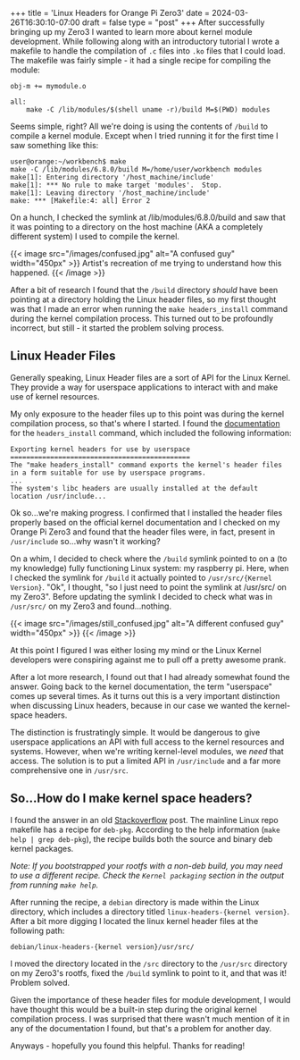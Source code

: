 +++
title = 'Linux Headers for Orange Pi Zero3'
date = 2024-03-26T16:30:10-07:00
draft = false
type = "post"
+++
After successfully bringing up my Zero3 I wanted to learn more about kernel module development. While following along with an introductory tutorial I wrote a makefile to handle the compilation of `.c` files into `.ko` files that I could load. The makefile was fairly simple - it had a single recipe for compiling the module:
```
obj-m += mymodule.o

all:
	make -C /lib/modules/$(shell uname -r)/build M=$(PWD) modules
```
Seems simple, right? All we're doing is using the contents of `/build` to compile a kernel module. Except when I tried running it for the first time I saw something like this:
```
user@orange:~/workbench$ make
make -C /lib/modules/6.8.0/build M=/home/user/workbench modules
make[1]: Entering directory '/host_machine/include'
make[1]: *** No rule to make target 'modules'.  Stop.
make[1]: Leaving directory '/host_machine/include'
make: *** [Makefile:4: all] Error 2
```
On a hunch, I checked the symlink at /lib/modules/6.8.0/build and saw that it was pointing to a directory on the host machine (AKA a completely different system) I used to compile the kernel.

{{< image src="/images/confused.jpg"  alt="A confused guy" width="450px" >}}
Artist's recreation of me trying to understand how this happened.
{{< /image >}}

After a bit of research I found that the `/build` directory *should* have been pointing at a directory holding the Linux header files, so my first thought was that I made an error when running the `make headers_install` command during the kernel compilation process. This turned out to be profoundly incorrect, but still - it started the problem solving process.

## Linux Header Files
Generally speaking, Linux Header files are a sort of API for the Linux Kernel. They provide a way for userspace applications to interact with and make use of kernel resources.

My only exposure to the header files up to this point was during the kernel compilation process, so that's where I started. I found the [documentation][1] for the `headers_install` command, which included the following information:
```
Exporting kernel headers for use by userspace
=============================================
The "make headers_install" command exports the kernel's header files in a form suitable for use by userspace programs.
...
The system's libc headers are usually installed at the default location /usr/include...
```
Ok so...we're making progress. I confirmed that I installed the header files properly based on the official kernel documentation and I checked on my Orange Pi Zero3 and found that the header files were, in fact, present in `/usr/include` so...why wasn't it working?

On a whim, I decided to check where the `/build` symlink pointed to on a (to my knowledge) fully functioning Linux system: my raspberry pi. Here, when I checked the symlink for `/build` it actually pointed to `/usr/src/{Kernel Version}`. "Ok", I thought, "so I just need to point the symlink at /usr/src/ on my Zero3". Before updating the symlink I decided to check what was in `/usr/src/` on my Zero3 and found...nothing.

{{< image src="/images/still_confused.jpg"  alt="A different confused guy" width="450px" >}}
{{< /image >}}

At this point I figured I was either losing my mind or the Linux Kernel developers were conspiring against me to pull off a pretty awesome prank.

After a lot more research, I found out that I had already somewhat found the answer. Going back to the kernel documentation, the term "userspace" comes up several times. As it turns out this is a very important distinction when discussing Linux headers, because in our case we wanted the kernel-space headers.

The distinction is frustratingly simple. It would be dangerous to give userspace applications an API with full access to the kernel resources and systems. However, when we're writing kernel-level modules, we *need* that access. The solution is to put a limited API in `/usr/include` and a far more comprehensive one in `/usr/src`.

## So...How do I make kernel space headers?
I found the answer in an old [Stackoverflow][2] post. The mainline Linux repo makefile has a recipe for `deb-pkg`. According to the help information (`make help | grep deb-pkg`), the recipe builds both the source and binary deb kernel packages.

*Note: If you bootstrapped your rootfs with a non-deb build, you may need to use a different recipe. Check the `Kernel packaging` section in the output from running `make help`.*

After running the recipe, a `debian` directory is made within the Linux directory, which includes a directory titled `linux-headers-{kernel version}`. After a bit more digging I located the linux kernel header files at the following path:
```
debian/linux-headers-{kernel version}/usr/src/
```
I moved the directory located in the `/src` directory to the `/usr/src` directory on my Zero3's rootfs, fixed the `/build` symlink to point to it, and that was it! Problem solved.

Given the importance of these header files for module development, I would have thought this would be a built-in step during the original kernel compilation process. I was surprised that there wasn't much mention of it in any of the documentation I found, but that's a problem for another day.

Anyways - hopefully you found this helpful. Thanks for reading!

[1]: https://www.kernel.org/doc/Documentation/kbuild/headers_install.txt
[2]: https://stackoverflow.com/questions/19486335/how-to-extract-kernel-headers-for-compiling-kernel-module-later